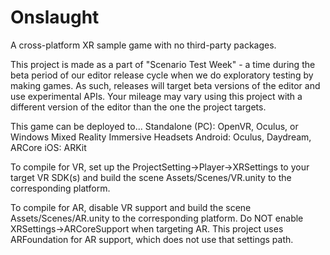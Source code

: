 # Onslaught
A cross-platform XR sample game with no third-party packages.

This project is made as a part of "Scenario Test Week" - a time during the beta period of our editor release cycle when we do exploratory testing by making games.  As such, releases will target beta versions of the editor and use experimental APIs. Your mileage may vary using this project with a different version of the editor than the one the project targets.

This game can be deployed to...
Standalone (PC): OpenVR, Oculus, or Windows Mixed Reality Immersive Headsets
Android: Oculus, Daydream, ARCore
iOS: ARKit

To compile for VR, set up the ProjectSetting->Player->XRSettings to your target VR SDK(s) and build the scene Assets/Scenes/VR.unity to the corresponding platform.

To compile for AR, disable VR support and build the scene Assets/Scenes/AR.unity to the corresponding platform.  Do NOT enable XRSettings->ARCoreSupport when targeting AR.  This project uses ARFoundation for AR support, which does not use that settings path.
